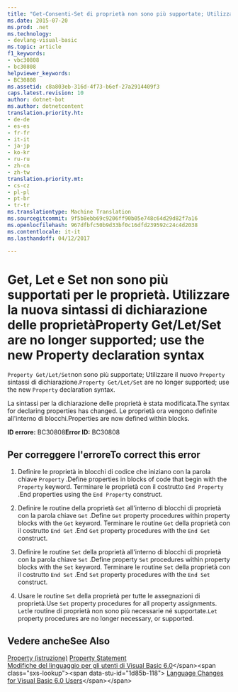 ```yaml
---
title: "Get-Consenti-Set di proprietà non sono più supportate; Utilizzare la nuova sintassi di dichiarazione di proprietà | Documenti di Microsoft"
ms.date: 2015-07-20
ms.prod: .net
ms.technology:
- devlang-visual-basic
ms.topic: article
f1_keywords:
- vbc30808
- bc30808
helpviewer_keywords:
- BC30808
ms.assetid: c8a803eb-316d-4f73-b6ef-27a2914409f3
caps.latest.revision: 10
author: dotnet-bot
ms.author: dotnetcontent
translation.priority.ht:
- de-de
- es-es
- fr-fr
- it-it
- ja-jp
- ko-kr
- ru-ru
- zh-cn
- zh-tw
translation.priority.mt:
- cs-cz
- pl-pl
- pt-br
- tr-tr
ms.translationtype: Machine Translation
ms.sourcegitcommit: 9f5b8ebb69c9206ff90b05e748c64d29d82f7a16
ms.openlocfilehash: 967dfbfc50b9d33bf0c16dfd239592c24c4d2038
ms.contentlocale: it-it
ms.lasthandoff: 04/12/2017

---
```

# <a name="property-getletset-are-no-longer-supported-use-the-new-property-declaration-syntax"></a><span data-ttu-id="1d85b-102">Get, Let e Set non sono più supportati per le proprietà. Utilizzare la nuova sintassi di dichiarazione delle proprietà</span><span class="sxs-lookup"><span data-stu-id="1d85b-102">Property Get/Let/Set are no longer supported; use the new Property declaration syntax</span></span>
<span data-ttu-id="1d85b-103">`Property Get/Let/Set`non sono più supportate; Utilizzare il nuovo `Property` sintassi di dichiarazione.</span><span class="sxs-lookup"><span data-stu-id="1d85b-103">`Property Get/Let/Set` are no longer supported; use the new `Property` declaration syntax.</span></span>  
  
 <span data-ttu-id="1d85b-104">La sintassi per la dichiarazione delle proprietà è stata modificata.</span><span class="sxs-lookup"><span data-stu-id="1d85b-104">The syntax for declaring properties has changed.</span></span> <span data-ttu-id="1d85b-105">Le proprietà ora vengono definite all'interno di blocchi.</span><span class="sxs-lookup"><span data-stu-id="1d85b-105">Properties are now defined within blocks.</span></span>  
  
 <span data-ttu-id="1d85b-106">**ID errore:** BC30808</span><span class="sxs-lookup"><span data-stu-id="1d85b-106">**Error ID:** BC30808</span></span>  
  
## <a name="to-correct-this-error"></a><span data-ttu-id="1d85b-107">Per correggere l'errore</span><span class="sxs-lookup"><span data-stu-id="1d85b-107">To correct this error</span></span>  
  
1.  <span data-ttu-id="1d85b-108">Definire le proprietà in blocchi di codice che iniziano con la parola chiave `Property` .</span><span class="sxs-lookup"><span data-stu-id="1d85b-108">Define properties in blocks of code that begin with the `Property` keyword.</span></span> <span data-ttu-id="1d85b-109">Terminare le proprietà con il costrutto `End Property` .</span><span class="sxs-lookup"><span data-stu-id="1d85b-109">End properties using the `End Property` construct.</span></span>  
  
2.  <span data-ttu-id="1d85b-110">Definire le routine della proprietà `Get` all'interno di blocchi di proprietà con la parola chiave `Get` .</span><span class="sxs-lookup"><span data-stu-id="1d85b-110">Define `Get` property procedures within property blocks with the `Get` keyword.</span></span> <span data-ttu-id="1d85b-111">Terminare le routine `Get` della proprietà con il costrutto `End Get` .</span><span class="sxs-lookup"><span data-stu-id="1d85b-111">End `Get` property procedures with the `End Get` construct.</span></span>  
  
3.  <span data-ttu-id="1d85b-112">Definire le routine `Set` della proprietà all'interno di blocchi di proprietà con la parola chiave `Set` .</span><span class="sxs-lookup"><span data-stu-id="1d85b-112">Define property `Set` procedures within property blocks with the `Set` keyword.</span></span> <span data-ttu-id="1d85b-113">Terminare le routine `Set` della proprietà con il costrutto `End Set` .</span><span class="sxs-lookup"><span data-stu-id="1d85b-113">End `Set` property procedures with the `End Set` construct.</span></span>  
  
4.  <span data-ttu-id="1d85b-114">Usare le routine `Set` della proprietà per tutte le assegnazioni di proprietà.</span><span class="sxs-lookup"><span data-stu-id="1d85b-114">Use `Set` property procedures for all property assignments.</span></span> <span data-ttu-id="1d85b-115">`Let`le routine di proprietà non sono più necessarie né supportate.</span><span class="sxs-lookup"><span data-stu-id="1d85b-115">`Let` property procedures are no longer necessary, or supported.</span></span>  
  
## <a name="see-also"></a><span data-ttu-id="1d85b-116">Vedere anche</span><span class="sxs-lookup"><span data-stu-id="1d85b-116">See Also</span></span>  
 <span data-ttu-id="1d85b-117">[Property (istruzione)](../../visual-basic/language-reference/statements/property-statement.md) </span><span class="sxs-lookup"><span data-stu-id="1d85b-117">[Property Statement](../../visual-basic/language-reference/statements/property-statement.md) </span></span>  
<span data-ttu-id="1d85b-118"> [Modifiche del linguaggio per gli utenti di Visual Basic 6.0](https://msdn.microsoft.com/library/skw8dhdd(v=vs.90).aspx)</span><span class="sxs-lookup"><span data-stu-id="1d85b-118"> [Language Changes for Visual Basic 6.0 Users](https://msdn.microsoft.com/library/skw8dhdd(v=vs.90).aspx)</span></span>
